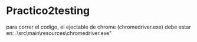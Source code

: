 # Practico2testing

para correr el codigo, el ejectable de chrome (chromedriver.exe) debe estar en: .\\src\\main\\resources\\chromedriver.exe"